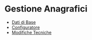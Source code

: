 # Gestione Anagrafici
- [Dati di Base](Documentazione%20SmeUP/DOC_APP/000020/BR/_sidebar.md)
- [Configuratore](Documentazione%20SmeUP/DOC_APP/000020/CF/_sidebar.md)
- [Modifiche Tecniche](Documentazione%20SmeUP/DOC_APP/000020/MT/_sidebar.md)
